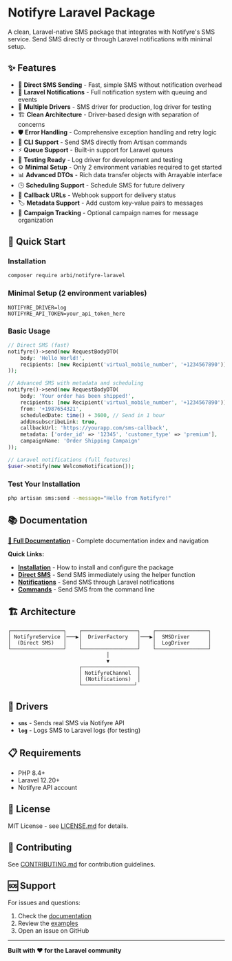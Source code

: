 # Notifyre Laravel Package

A clean, Laravel-native SMS package that integrates with Notifyre's SMS service. Send SMS directly or through Laravel
notifications with minimal setup.

## ✨ Features

- 🚀 **Direct SMS Sending** - Fast, simple SMS without notification overhead
- 🔔 **Laravel Notifications** - Full notification system with queuing and events
- 🔧 **Multiple Drivers** - SMS driver for production, log driver for testing
- 🏗️ **Clean Architecture** - Driver-based design with separation of concerns
- 🛡️ **Error Handling** - Comprehensive exception handling and retry logic
- 📱 **CLI Support** - Send SMS directly from Artisan commands
- ⚡ **Queue Support** - Built-in support for Laravel queues
- 🧪 **Testing Ready** - Log driver for development and testing
- ⚙️ **Minimal Setup** - Only 2 environment variables required to get started
- 📊 **Advanced DTOs** - Rich data transfer objects with Arrayable interface
- 🕒 **Scheduling Support** - Schedule SMS for future delivery
- 🔗 **Callback URLs** - Webhook support for delivery status
- 🏷️ **Metadata Support** - Add custom key-value pairs to messages
- 📝 **Campaign Tracking** - Optional campaign names for message organization

## 🚀 Quick Start

### Installation

```bash
composer require arbi/notifyre-laravel
```

### Minimal Setup (2 environment variables)

```env
NOTIFYRE_DRIVER=log
NOTIFYRE_API_TOKEN=your_api_token_here
```

### Basic Usage

```php
// Direct SMS (fast)
notifyre()->send(new RequestBodyDTO(
    body: 'Hello World!',
    recipients: [new Recipient('virtual_mobile_number', '+1234567890')]
));

// Advanced SMS with metadata and scheduling
notifyre()->send(new RequestBodyDTO(
    body: 'Your order has been shipped!',
    recipients: [new Recipient('virtual_mobile_number', '+1234567890')],
    from: '+1987654321',
    scheduledDate: time() + 3600, // Send in 1 hour
    addUnsubscribeLink: true,
    callbackUrl: 'https://yourapp.com/sms-callback',
    metadata: ['order_id' => '12345', 'customer_type' => 'premium'],
    campaignName: 'Order Shipping Campaign'
));

// Laravel notifications (full features)
$user->notify(new WelcomeNotification());
```

### Test Your Installation

```bash
php artisan sms:send --message="Hello from Notifyre!"
```

## 📚 Documentation

**[📖 Full Documentation](./docs/README.md)** - Complete documentation index and navigation

**Quick Links:**

- **[Installation](./docs/getting-started/INSTALLATION.md)** - How to install and configure the package
- **[Direct SMS](./docs/usage/DIRECT_SMS.md)** - Send SMS immediately using the helper function
- **[Notifications](./docs/usage/NOTIFICATIONS.md)** - Send SMS through Laravel notifications
- **[Commands](./docs/usage/COMMANDS.md)** - Send SMS from the command line

## 🏗️ Architecture

```
┌─────────────────┐    ┌──────────────────┐    ┌─────────────────┐
│ NotifyreService │───▶│  DriverFactory   │───▶│  SMSDriver      │
│  (Direct SMS)   │    │                  │    │  LogDriver      │
└─────────────────┘    └──────────────────┘    └─────────────────┘
                                │
                                ▼
                       ┌──────────────────┐
                       │ NotifyreChannel  │
                       │ (Notifications)  │
                       └─────────────────┘
```

## 🔧 Drivers

- **`sms`** - Sends real SMS via Notifyre API
- **`log`** - Logs SMS to Laravel logs (for testing)

## 📋 Requirements

- PHP 8.4+
- Laravel 12.20+
- Notifyre API account

## 📄 License

MIT License - see [LICENSE.md](./LICENSE.md) for details.

## 🤝 Contributing

See [CONTRIBUTING.md](./CONTRIBUTING.md) for contribution guidelines.

## 🆘 Support

For issues and questions:

1. Check the [documentation](./docs/README.md)
2. Review the [examples](./docs/usage/DIRECT_SMS.md)
3. Open an issue on GitHub

---

**Built with ❤️ for the Laravel community**
